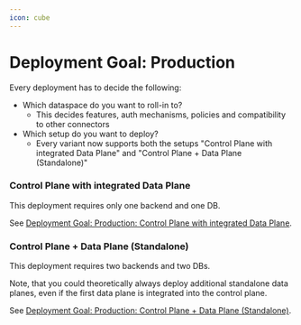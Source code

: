 ```yaml
---
icon: cube
---
```


# Deployment Goal: Production

Every deployment has to decide the following:

- Which dataspace do you want to roll-in to?
  - This decides features, auth mechanisms, policies and compatibility to other connectors
- Which setup do you want to deploy?
  - Every variant now supports both the setups "Control Plane with integrated Data Plane" and "Control Plane + Data Plane (Standalone)"

### Control Plane with integrated Data Plane

This deployment requires only one backend and one DB.

See [Deployment Goal: Production: Control Plane with integrated Data Plane](cp-with-integrated-dp.md).

### Control Plane + Data Plane (Standalone)

This deployment requires two backends and two DBs.

Note, that you could theoretically always deploy additional standalone data planes, even if the first data plane is integrated into the control plane.

See [Deployment Goal: Production: Control Plane + Data Plane (Standalone)](cp-dp-standalone.md).
